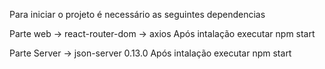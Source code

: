 Para iniciar o projeto é necessário as seguintes dependencias

Parte web
-> react-router-dom
-> axios 
Após intalação executar npm start

Parte Server 
-> json-server 0.13.0
Após intalação executar npm start
